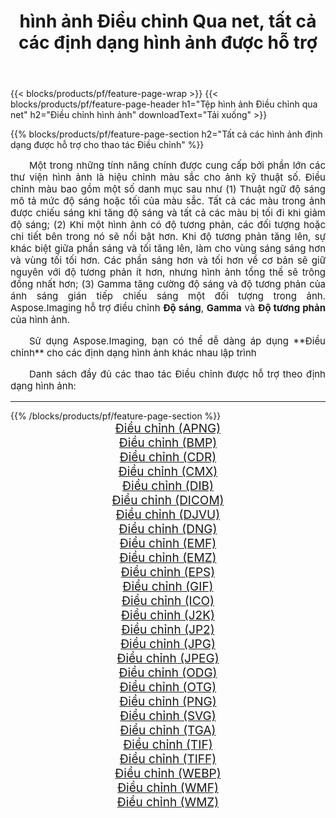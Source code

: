 ﻿---
title: hình ảnh Điều chỉnh Qua net, tất cả các định dạng hình ảnh được hỗ trợ 
weight: 3920
url: /vi/net/adjust 
lang: vi
langdirlevel: 2
locales: zh-hans,ja,it,ru,de,es,fr,nl,id,lt,pl,pt,vi,tr,ko,zh-hant,ar,hi,th,sv,cs,uk,he
description: Sử dụng Aspose.Imaging, bạn có thể dễ dàng Điều chỉnh hình ảnh qua net
---

{{< blocks/products/pf/feature-page-wrap >}}
{{< blocks/products/pf/feature-page-header h1="Tệp hình ảnh Điều chỉnh qua net" h2="Điều chỉnh hình ảnh" downloadText="Tải xuống" >}}


{{% blocks/products/pf/feature-page-section  h2="Tất cả các hình ảnh định dạng được hỗ trợ cho thao tác Điều chỉnh" %}}
<p align="justify" style="text-indent:2em;font-size:15px;">
Một trong những tính năng chính được cung cấp bởi phần lớn các thư viện hình ảnh là hiệu chỉnh màu sắc cho ảnh kỹ thuật số. Điều chỉnh màu bao gồm một số danh mục sau như (1) Thuật ngữ độ sáng mô tả mức độ sáng hoặc tối của màu sắc. Tất cả các màu trong ảnh được chiếu sáng khi tăng độ sáng và tất cả các màu bị tối đi khi giảm độ sáng; (2) Khi một hình ảnh có độ tương phản, các đối tượng hoặc chi tiết bên trong nó sẽ nổi bật hơn. Khi độ tương phản tăng lên, sự khác biệt giữa phần sáng và tối tăng lên, làm cho vùng sáng sáng hơn và vùng tối tối hơn. Các phần sáng hơn và tối hơn về cơ bản sẽ giữ nguyên với độ tương phản ít hơn, nhưng hình ảnh tổng thể sẽ trông đồng nhất hơn; (3) Gamma tăng cường độ sáng và độ tương phản của ánh sáng gián tiếp chiếu sáng một đối tượng trong ảnh. Aspose.Imaging hỗ trợ điều chỉnh <b>Độ sáng</b>, <b>Gamma</b> và <b>Độ tương phản</b> của hình ảnh.
</p>
<p align="justify" style="text-indent:2em;font-size:15px;">
Sử dụng Aspose.Imaging, bạn có thể dễ dàng áp dụng **Điều chỉnh** cho các định dạng hình ảnh khác nhau lập trình
</p>
<p align="justify" style="text-indent:2em;font-size:15px;">
Danh sách đầy đủ các thao tác Điều chỉnh được hỗ trợ theo định dạng hình ảnh:
</p>
<hr/>
{{% /blocks/products/pf/feature-page-section %}}
<div class="container-fluid productfamilypage bg-gray">
    <div class="convertypes bg-gray agp-content section">
        <div class="container">
		<div class="row other-converters" style="gap: 10px;font-size: 19px;text-align:center;">
		    <div class='col-md-2 other-converter remove-lp remove-rp'><a href="/imaging/vi/net/adjust/apng" style="padding:15px;">Điều chỉnh (APNG)</a></div><div class='col-md-2 other-converter remove-lp remove-rp'><a href="/imaging/vi/net/adjust/bmp" style="padding:15px;">Điều chỉnh (BMP)</a></div><div class='col-md-2 other-converter remove-lp remove-rp'><a href="/imaging/vi/net/adjust/cdr" style="padding:15px;">Điều chỉnh (CDR)</a></div><div class='col-md-2 other-converter remove-lp remove-rp'><a href="/imaging/vi/net/adjust/cmx" style="padding:15px;">Điều chỉnh (CMX)</a></div><div class='col-md-2 other-converter remove-lp remove-rp'><a href="/imaging/vi/net/adjust/dib" style="padding:15px;">Điều chỉnh (DIB)</a></div><div class='col-md-2 other-converter remove-lp remove-rp'><a href="/imaging/vi/net/adjust/dicom" style="padding:15px;">Điều chỉnh (DICOM)</a></div><div class='col-md-2 other-converter remove-lp remove-rp'><a href="/imaging/vi/net/adjust/djvu" style="padding:15px;">Điều chỉnh (DJVU)</a></div><div class='col-md-2 other-converter remove-lp remove-rp'><a href="/imaging/vi/net/adjust/dng" style="padding:15px;">Điều chỉnh (DNG)</a></div><div class='col-md-2 other-converter remove-lp remove-rp'><a href="/imaging/vi/net/adjust/emf" style="padding:15px;">Điều chỉnh (EMF)</a></div><div class='col-md-2 other-converter remove-lp remove-rp'><a href="/imaging/vi/net/adjust/emz" style="padding:15px;">Điều chỉnh (EMZ)</a></div><div class='col-md-2 other-converter remove-lp remove-rp'><a href="/imaging/vi/net/adjust/eps" style="padding:15px;">Điều chỉnh (EPS)</a></div><div class='col-md-2 other-converter remove-lp remove-rp'><a href="/imaging/vi/net/adjust/gif" style="padding:15px;">Điều chỉnh (GIF)</a></div><div class='col-md-2 other-converter remove-lp remove-rp'><a href="/imaging/vi/net/adjust/ico" style="padding:15px;">Điều chỉnh (ICO)</a></div><div class='col-md-2 other-converter remove-lp remove-rp'><a href="/imaging/vi/net/adjust/j2k" style="padding:15px;">Điều chỉnh (J2K)</a></div><div class='col-md-2 other-converter remove-lp remove-rp'><a href="/imaging/vi/net/adjust/jp2" style="padding:15px;">Điều chỉnh (JP2)</a></div><div class='col-md-2 other-converter remove-lp remove-rp'><a href="/imaging/vi/net/adjust/jpg" style="padding:15px;">Điều chỉnh (JPG)</a></div><div class='col-md-2 other-converter remove-lp remove-rp'><a href="/imaging/vi/net/adjust/jpeg" style="padding:15px;">Điều chỉnh (JPEG)</a></div><div class='col-md-2 other-converter remove-lp remove-rp'><a href="/imaging/vi/net/adjust/odg" style="padding:15px;">Điều chỉnh (ODG)</a></div><div class='col-md-2 other-converter remove-lp remove-rp'><a href="/imaging/vi/net/adjust/otg" style="padding:15px;">Điều chỉnh (OTG)</a></div><div class='col-md-2 other-converter remove-lp remove-rp'><a href="/imaging/vi/net/adjust/png" style="padding:15px;">Điều chỉnh (PNG)</a></div><div class='col-md-2 other-converter remove-lp remove-rp'><a href="/imaging/vi/net/adjust/svg" style="padding:15px;">Điều chỉnh (SVG)</a></div><div class='col-md-2 other-converter remove-lp remove-rp'><a href="/imaging/vi/net/adjust/tga" style="padding:15px;">Điều chỉnh (TGA)</a></div><div class='col-md-2 other-converter remove-lp remove-rp'><a href="/imaging/vi/net/adjust/tif" style="padding:15px;">Điều chỉnh (TIF)</a></div><div class='col-md-2 other-converter remove-lp remove-rp'><a href="/imaging/vi/net/adjust/tiff" style="padding:15px;">Điều chỉnh (TIFF)</a></div><div class='col-md-2 other-converter remove-lp remove-rp'><a href="/imaging/vi/net/adjust/webp" style="padding:15px;">Điều chỉnh (WEBP)</a></div><div class='col-md-2 other-converter remove-lp remove-rp'><a href="/imaging/vi/net/adjust/wmf" style="padding:15px;">Điều chỉnh (WMF)</a></div><div class='col-md-2 other-converter remove-lp remove-rp'><a href="/imaging/vi/net/adjust/wmz" style="padding:15px;">Điều chỉnh (WMZ)</a></div>
                </div>
        </div>
    </div>
</div>
<br/>
